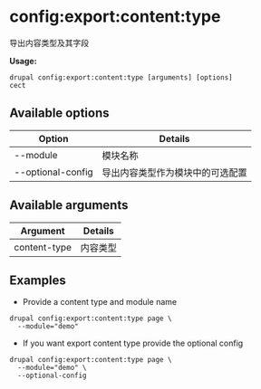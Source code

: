 # config:export:content:type
导出内容类型及其字段

**Usage:**
```
drupal config:export:content:type [arguments] [options]
cect
```

## Available options
Option | Details
-------|-------------
--module | 模块名称
--optional-config | 导出内容类型作为模块中的可选配置

## Available arguments
Argument | Details
---------|-------------
content-type | 内容类型

## Examples
* Provide a content type  and module name
```
drupal config:export:content:type page \
  --module="demo"
```
* If you want export content type provide the optional config
```
drupal config:export:content:type page \
  --module="demo" \
  --optional-config
```
